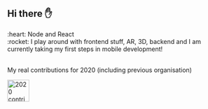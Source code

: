 ## Hi there :hand:
<div align="left">
:heart: Node and React
<br />
:rocket: I play around with frontend stuff, AR, 3D, backend and I am currently taking my first steps in mobile development!
</div>
<br />
<p>My real contributions for 2020 (including previous organisation)</p>
<div>
<img height="50" alt="2020 contributions" src="https://user-images.githubusercontent.com/37370657/103468576-bbe9f700-4d5a-11eb-8969-50128e44cbbe.png">
</div>